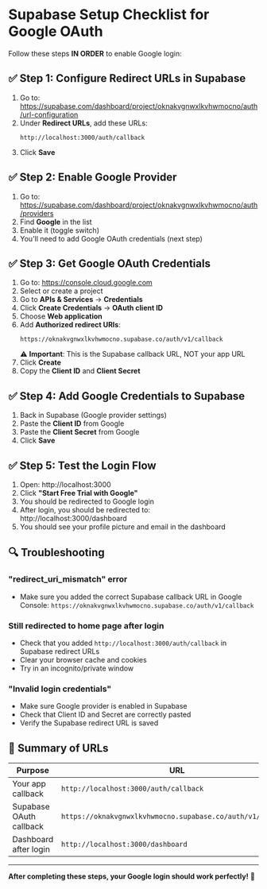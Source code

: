 # Supabase Setup Checklist for Google OAuth

Follow these steps **IN ORDER** to enable Google login:

## ✅ Step 1: Configure Redirect URLs in Supabase

1. Go to: https://supabase.com/dashboard/project/oknakvgnwxlkvhwmocno/auth/url-configuration
2. Under **Redirect URLs**, add these URLs:
   ```
   http://localhost:3000/auth/callback
   ```
3. Click **Save**

## ✅ Step 2: Enable Google Provider

1. Go to: https://supabase.com/dashboard/project/oknakvgnwxlkvhwmocno/auth/providers
2. Find **Google** in the list
3. Enable it (toggle switch)
4. You'll need to add Google OAuth credentials (next step)

## ✅ Step 3: Get Google OAuth Credentials

1. Go to: https://console.cloud.google.com
2. Select or create a project
3. Go to **APIs & Services** → **Credentials**
4. Click **Create Credentials** → **OAuth client ID**
5. Choose **Web application**
6. Add **Authorized redirect URIs**:
   ```
   https://oknakvgnwxlkvhwmocno.supabase.co/auth/v1/callback
   ```
   ⚠️ **Important**: This is the Supabase callback URL, NOT your app URL
7. Click **Create**
8. Copy the **Client ID** and **Client Secret**

## ✅ Step 4: Add Google Credentials to Supabase

1. Back in Supabase (Google provider settings)
2. Paste the **Client ID** from Google
3. Paste the **Client Secret** from Google
4. Click **Save**

## ✅ Step 5: Test the Login Flow

1. Open: http://localhost:3000
2. Click **"Start Free Trial with Google"**
3. You should be redirected to Google login
4. After login, you should be redirected to: http://localhost:3000/dashboard
5. You should see your profile picture and email in the dashboard

## 🔍 Troubleshooting

### "redirect_uri_mismatch" error
- Make sure you added the correct Supabase callback URL in Google Console:
  `https://oknakvgnwxlkvhwmocno.supabase.co/auth/v1/callback`

### Still redirected to home page after login
- Check that you added `http://localhost:3000/auth/callback` in Supabase redirect URLs
- Clear your browser cache and cookies
- Try in an incognito/private window

### "Invalid login credentials"
- Make sure Google provider is enabled in Supabase
- Check that Client ID and Secret are correctly pasted
- Verify the Supabase redirect URL is saved

## 📝 Summary of URLs

| Purpose | URL |
|---------|-----|
| Your app callback | `http://localhost:3000/auth/callback` |
| Supabase OAuth callback | `https://oknakvgnwxlkvhwmocno.supabase.co/auth/v1/callback` |
| Dashboard after login | `http://localhost:3000/dashboard` |

---

**After completing these steps, your Google login should work perfectly!** 🎉

